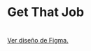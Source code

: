 # Get That Job  
#
  <a href="https://www.figma.com/file/mcokZQuTxzTq67uWkopJFZ/Get-That-Job?type=design&node-id=0-1&mode=design&t=d9VGOpqbceE5Ib7V-0" target="_blank">
    Ver diseño de Figma.
  </a>
  
